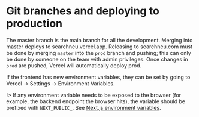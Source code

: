 # Git branches and deploying to production

The master branch is the main branch for all the development. Merging into master deploys to searchneu.vercel.app. Releasing to searchneu.com must be done by merging `master` into the `prod` branch and pushing; this can only be done by someone on the team with admin privileges. Once changes in `prod` are pushed, Vercel will automatically deploy prod.

If the frontend has new environment variables, they can be set by going to Vercel -> Settings -> Environment Variables.

!> If any environment variable needs to be exposed to the browser (for example, the backend endpoint the browser hits), the variable should be prefixed with `NEXT_PUBLIC_`. See [Next.js environment variables](NEXT_PUBLIC_GRAPHQL_ENDPOINT).
